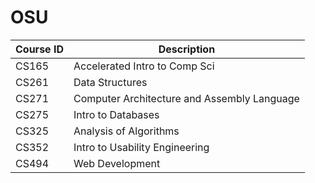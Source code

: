 # OSU

Course ID | Description |
|-------- | ----------- |
| CS165   | Accelerated Intro to Comp Sci |
| CS261   | Data Structures |
| CS271   | Computer Architecture and Assembly Language |
| CS275   | Intro to Databases |
| CS325   | Analysis of Algorithms |
| CS352   | Intro to Usability Engineering |
| CS494   | Web Development |